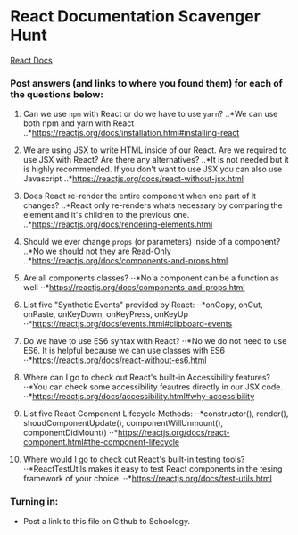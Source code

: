 # React Documentation Scavenger Hunt

[React Docs](https://facebook.github.io/react/docs/hello-world.html)

### Post answers (and links to where you found them) for each of the questions below:

1. Can we use `npm` with React or do we have to use `yarn`?
..*We can use both npm and yarn with React
..*https://reactjs.org/docs/installation.html#installing-react


2. We are using JSX to write HTML inside of our React. Are we required to use JSX with React? Are there any alternatives?
..*It is not needed but it is highly recommended. If you don't want to use JSX you can also use Javascript
..*https://reactjs.org/docs/react-without-jsx.html

3. Does React re-render the entire component when one part of it changes?
..*React only re-renders whats necessary by comparing the element and it's children to the previous one.
..*https://reactjs.org/docs/rendering-elements.html

4. Should we ever change `props` (or parameters) inside of a component? 
..*No we should not they are Read-Only
..*https://reactjs.org/docs/components-and-props.html

5. Are all components classes? 
⋅⋅*No a component can be a function as well
⋅⋅*https://reactjs.org/docs/components-and-props.html

6. List five "Synthetic Events" provided by React:
⋅⋅*onCopy, onCut, onPaste, onKeyDown, onKeyPress, onKeyUp
⋅⋅*https://reactjs.org/docs/events.html#clipboard-events

7. Do we have to use ES6 syntax with React?
⋅⋅*No we do not need to use ES6. It is helpful because we can use classes with ES6
⋅⋅*https://reactjs.org/docs/react-without-es6.html 

8. Where can I go to check out React's built-in Accessibility features?
⋅⋅*You can check some accessibility feautres directly in our JSX code.
⋅⋅*https://reactjs.org/docs/accessibility.html#why-accessibility

9. List five React Component Lifecycle Methods:
⋅⋅*constructor(), render(), shoudComponentUpdate(), componentWillUnmount(), componentDidMount()
⋅⋅*https://reactjs.org/docs/react-component.html#the-component-lifecycle

10. Where would I go to check out React's built-in testing tools?
⋅⋅*ReactTestUtils makes it easy to test React components in the tesing framework of your choice.
⋅⋅*https://reactjs.org/docs/test-utils.html

### Turning in:

* Post a link to this file on Github to Schoology.
